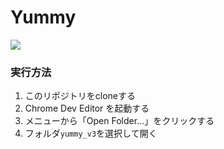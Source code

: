 Yummy
===================
 
![](https://raw.githubusercontent.com/daiz713/mobile-gochiso-card/master/assets/icons/7272.png) 
### 実行方法
1. このリポジトリをcloneする
2. Chrome Dev Editor を起動する
3. メニューから「Open Folder...」をクリックする
4. フォルダ`yummy_v3`を選択して開く
